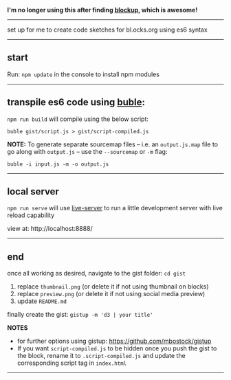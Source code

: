 **I'm no longer using this after finding [blockup](https://github.com/gabrielflorit/blockup), which is awesome!**

------------------

set up for me to create code sketches for bl.ocks.org using es6 syntax

------------------

## start

Run: `npm update` in the console to install npm modules

------------------

## transpile es6 code using [buble](https://gitlab.com/Rich-Harris/buble):

`npm run build` will compile using the below script:

```
buble gist/script.js > gist/script-compiled.js
```


**NOTE:** To generate separate sourcemap files – i.e. an `output.js.map` file to go along with `output.js` – use the  `--sourcemap` or `-m` flag:

```
buble -i input.js -m -o output.js
```


------------------

## local server

`npm run serve` will use [live-server](https://github.com/tapio/live-server) to run a little development server with live reload capability

view at: http://localhost:8888/

------------------

## end

once all working as desired, navigate to the gist folder: `cd gist`

1. replace `thumbnail.png` (or delete it if not using thumbnail on blocks)
2. replace `preview.png` (or delete it if not using social media preview)
3. update `README.md`

finally create the gist: `gistup -m 'd3 | your title'`

**NOTES** 
- for further options using gistup: https://github.com/mbostock/gistup
- If you want `script-compiled.js` to be hidden once you push the gist to the block, rename it to `.script-compiled.js` and update the corresponding script tag in `index.html`

------------------
